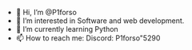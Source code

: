 - 👋 Hi, I’m @P1forso
- 👀 I’m interested in Software and web development.
- 🌱 I’m currently learning Python
- 📫 How to reach me:
Discord: P1forso"5290

<!---
P1forso/P1forso is a ✨ special ✨ repository because its `README.md` (this file) appears on your GitHub profile.
You can click the Preview link to take a look at your changes.
--->
